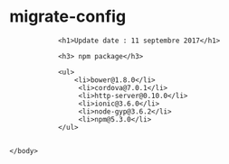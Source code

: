 # migrate-config

<html>
	<head></head>
	<body>
		
				<h1>Update date : 11 septembre 2017</h1>

				<h3> npm package</h3>

				<ul>
					<li>bower@1.8.0</li>
					 <li>cordova@7.0.1</li>
					 <li>http-server@0.10.0</li>
					 <li>ionic@3.6.0</li>
					 <li>node-gyp@3.6.2</li>
					 <li>npm@5.3.0</li>
				</ul>

				
	</body>
</html>